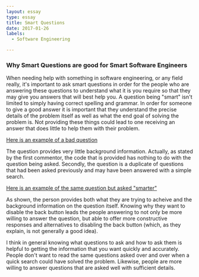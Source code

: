 ```yaml
---
layout: essay
type: essay
title: Smart Questions
date: 2017-01-26
labels:
  - Software Engineering

---
```



### Why Smart Questions are good for Smart Software Engineers

When needing help with something in software engineering, or any field really, it's important to ask smart questions in order for the people who are answering these questions to understand what it is you require so that they may give you answers that will best help you.
A question being "smart" isn't limited to simply having correct spelling and grammar. In order for someone to give a good answer it is important that they understand the precise details of the problem itself as well as what the end goal of solving the problem is. Not providing these things could lead to one receiving an answer that does little to help them with their problem.

[Here is an example of a bad question](http://stackoverflow.com/questions/39941199/how-to-disable-the-back-button-in-my-browser)

The question provides very little background information. Actually, as stated by the first commentor, the code that is provided has nothing to do with the question being asked. Secondly, the question is a duplicate of questions that had been asked previously and may have been answered with a simple search.

[Here is an example of the same question but asked "smarter"](http://stackoverflow.com/questions/12381563/how-to-stop-browser-back-button-using-javascript?noredirect=1&lq=1)

As shown, the person provides both what they are trying to acheive and the background information on the question itself. Knowing why they want to disable the back button leads the people answering to not only be more willing to answer the question, but able to offer more constructive responses and alternatives to disabling the back button (which, as they explain, is not generally a good idea).

I think in general knowing what questions to ask and how to ask them is helpful to getting the information that you want quickly and accurately. People don't want to read the same questions asked over and over when a quick search could have solved the problem. Likewise, people are more willing to answer questions that are asked well with sufficient details.
